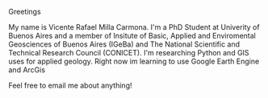 Greetings

My name is Vicente Rafael Milla Carmona. I'm a PhD Student at Univerity of Buenos Aires and a member of Insitute of Basic, Applied and Enviromental Geosciences of Buenos Aires (IGeBa) and The National Scientific and Technical Research Council (CONICET). I'm researching Python and GIS uses for applied geology.
Right now im learning to use Google Earth Engine and ArcGis

Feel free to email me about anything!

<!--
**Meowllapez/Meowllapez** is a ✨ _special_ ✨ repository because its `README.md` (this file) appears on your GitHub profile.

Here are some ideas to get you started:

- 🔭 I’m currently working on ...
- 🌱 I’m currently learning ...
- 👯 I’m looking to collaborate on ...
- 🤔 I’m looking for help with ...
- 💬 Ask me about ...
- 📫 How to reach me: ...
- 😄 Pronouns: ...
- ⚡ Fun fact: ...
-->
